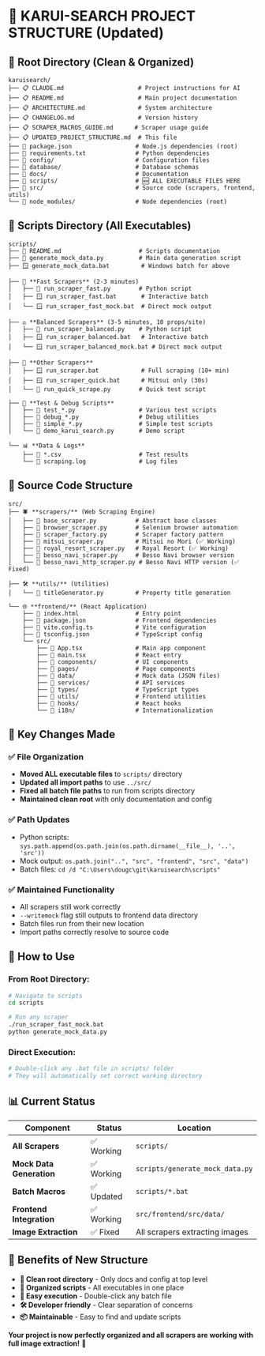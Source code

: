 # 📁 KARUI-SEARCH PROJECT STRUCTURE (Updated)

## 🚀 **Root Directory** (Clean & Organized)

```
karuisearch/
├── 📋 CLAUDE.md                     # Project instructions for AI
├── 📋 README.md                     # Main project documentation  
├── 📋 ARCHITECTURE.md               # System architecture
├── 📋 CHANGELOG.md                  # Version history
├── 📋 SCRAPER_MACROS_GUIDE.md      # Scraper usage guide
├── 📋 UPDATED_PROJECT_STRUCTURE.md  # This file
├── 🔧 package.json                  # Node.js dependencies (root)
├── 🔧 requirements.txt              # Python dependencies
├── 📁 config/                       # Configuration files
├── 📁 database/                     # Database schemas
├── 📁 docs/                         # Documentation
├── 📁 scripts/                      # 🆕 ALL EXECUTABLE FILES HERE
├── 📁 src/                          # Source code (scrapers, frontend, utils)
└── 📁 node_modules/                 # Node dependencies (root)
```

## 📁 **Scripts Directory** (All Executables)

```
scripts/
├── 📄 README.md                      # Scripts documentation
├── 🐍 generate_mock_data.py          # Main data generation script
├── 🪟 generate_mock_data.bat         # Windows batch for above

├── 🚀 **Fast Scrapers** (2-3 minutes)
│   ├── 🐍 run_scraper_fast.py        # Python script
│   ├── 🪟 run_scraper_fast.bat       # Interactive batch
│   └── 🪟 run_scraper_fast_mock.bat  # Direct mock output

├── ⚖️ **Balanced Scrapers** (3-5 minutes, 10 props/site)
│   ├── 🐍 run_scraper_balanced.py    # Python script  
│   ├── 🪟 run_scraper_balanced.bat   # Interactive batch
│   └── 🪟 run_scraper_balanced_mock.bat # Direct mock output

├── 🔧 **Other Scrapers**
│   ├── 🪟 run_scraper.bat            # Full scraping (10+ min)
│   ├── 🪟 run_scraper_quick.bat      # Mitsui only (30s)
│   └── 🐍 run_quick_scrape.py        # Quick test script

├── 🧪 **Test & Debug Scripts**
│   ├── 🐍 test_*.py                  # Various test scripts
│   ├── 🐍 debug_*.py                 # Debug utilities
│   ├── 🐍 simple_*.py                # Simple test scripts
│   └── 🐍 demo_karui_search.py       # Demo script

└── 📊 **Data & Logs**
    ├── 📄 *.csv                      # Test results
    └── 📄 scraping.log               # Log files
```

## 📁 **Source Code Structure**

```
src/
├── 🕷️ **scrapers/** (Web Scraping Engine)
│   ├── 🐍 base_scraper.py           # Abstract base classes
│   ├── 🐍 browser_scraper.py        # Selenium browser automation  
│   ├── 🐍 scraper_factory.py        # Scraper factory pattern
│   ├── 🐍 mitsui_scraper.py         # Mitsui no Mori (✅ Working)
│   ├── 🐍 royal_resort_scraper.py   # Royal Resort (✅ Working)
│   ├── 🐍 besso_navi_scraper.py     # Besso Navi browser version
│   └── 🐍 besso_navi_http_scraper.py # Besso Navi HTTP version (✅ Fixed)

├── 🛠️ **utils/** (Utilities)
│   └── 🐍 titleGenerator.py         # Property title generation

└── 🌐 **frontend/** (React Application)
    ├── 📄 index.html                # Entry point
    ├── 🔧 package.json              # Frontend dependencies
    ├── 🔧 vite.config.ts            # Vite configuration
    ├── 🔧 tsconfig.json             # TypeScript config
    └── src/
        ├── 📄 App.tsx               # Main app component
        ├── 📄 main.tsx              # React entry
        ├── 📁 components/           # UI components
        ├── 📁 pages/                # Page components  
        ├── 📁 data/                 # Mock data (JSON files)
        ├── 📁 services/             # API services
        ├── 📁 types/                # TypeScript types
        ├── 📁 utils/                # Frontend utilities
        ├── 📁 hooks/                # React hooks
        └── 📁 i18n/                 # Internationalization
```

## 🎯 **Key Changes Made**

### ✅ **File Organization**
- **Moved ALL executable files** to `scripts/` directory
- **Updated all import paths** to use `../src/` 
- **Fixed all batch file paths** to run from scripts directory
- **Maintained clean root** with only documentation and config

### ✅ **Path Updates**
- Python scripts: `sys.path.append(os.path.join(os.path.dirname(__file__), '..', 'src'))`
- Mock output: `os.path.join("..", "src", "frontend", "src", "data")`
- Batch files: `cd /d "C:\Users\dougc\git\karuisearch\scripts"`

### ✅ **Maintained Functionality**
- All scrapers still work correctly
- `--writemock` flag still outputs to frontend data directory
- Batch files run from their new location
- Import paths correctly resolve to source code

## 🚀 **How to Use**

### **From Root Directory:**
```bash
# Navigate to scripts
cd scripts

# Run any scraper
./run_scraper_fast_mock.bat
python generate_mock_data.py
```

### **Direct Execution:**
```bash
# Double-click any .bat file in scripts/ folder
# They will automatically set correct working directory
```

## 📊 **Current Status**

| Component | Status | Location |
|-----------|--------|----------|
| **All Scrapers** | ✅ Working | `scripts/` |
| **Mock Data Generation** | ✅ Working | `scripts/generate_mock_data.py` |
| **Batch Macros** | ✅ Updated | `scripts/*.bat` |
| **Frontend Integration** | ✅ Working | `src/frontend/src/data/` |
| **Image Extraction** | ✅ Fixed | All scrapers extracting images |

## 🎉 **Benefits of New Structure**

- **🧹 Clean root directory** - Only docs and config at top level
- **📁 Organized scripts** - All executables in one place  
- **🔄 Easy execution** - Double-click any batch file
- **🛠️ Developer friendly** - Clear separation of concerns
- **📦 Maintainable** - Easy to find and update scripts

**Your project is now perfectly organized and all scrapers are working with full image extraction!** 🚀